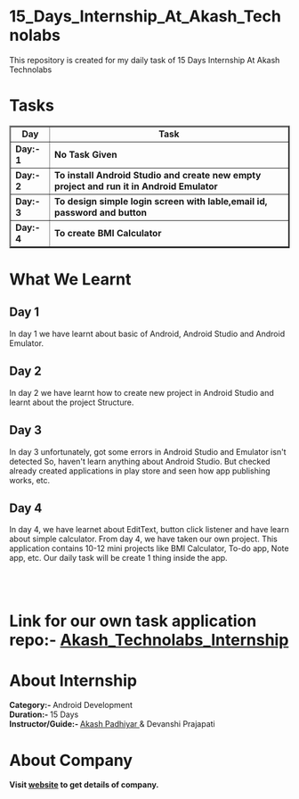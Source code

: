 # 15_Days_Internship_At_Akash_Technolabs
This repository is created for my daily task of 15 Days Internship At Akash Technolabs


# Tasks

<table border="2">
  <tr>
    <td><b><div align="center"> Day </div></b></td>
    <td><b><div align="center"> Task </div></b></td>
  </tr>
  
  <tr>
    <td><b> Day:- 1 </b></td>
    <td><b> No Task Given </b></td>
  </tr>
  
  <tr>
    <td><b> Day:- 2 </b></td>
    <td><b> To install Android Studio and create new empty project and run it in Android Emulator </b></td>
  </tr>
  
  <tr>
    <td><b> Day:- 3 </b></td>
    <td><b> To design simple login screen with lable,email id, password and button </b></td>
  </tr>
  
  <tr>
    <td><b> Day:- 4 </b></td>
    <td><b> To create BMI Calculator </b></td>
  </tr>
</table>


# What We Learnt

## Day 1
<p>In day 1 we have learnt about basic of Android, Android Studio and Android Emulator.</p>

## Day 2
<p>In day 2 we have learnt how to create new project in Android Studio and learnt about the project Structure.</p>

## Day 3
<p>In day 3 unfortunately, got some errors in Android Studio and Emulator isn't detected So, haven't learn anything about Android Studio. But checked already created applications in play store and seen how app publishing works, etc.</p>

## Day 4
<p>In day 4, we have learnet about EditText, button click listener and have learn about simple calculator. From day 4, we have taken our own project. This application contains 10-12 mini projects like BMI Calculator, To-do app, Note app, etc. Our daily task will be create 1 thing inside the app.</p>

<br>
<br>

# Link for our own task application repo:- <a href="https://github.com/DeveloperJayu/Akash_Technolabs_Internship">Akash_Technolabs_Internship</a>

# About Internship

<b> Category:- </b> Android Development <br>
<b> Duration:- </b> 15 Days <br>
<b> Instructor/Guide:- </b> <a href="https://www.linkedin.com/in/akashpadhiyar"> Akash Padhiyar </a> & Devanshi Prajapati

# About Company

<b> Visit <a href="http://akashtechnolabs.com/"> website</a> to get details of company.
